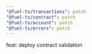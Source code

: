 ```yaml
---
"@fuel-ts/transactions": patch
"@fuel-ts/contract": patch
"@fuel-ts/account": patch
"@fuel-ts/errors": patch
---
```


feat: deploy contract validation
